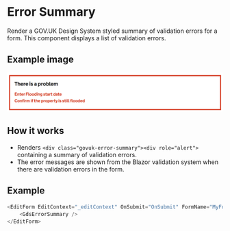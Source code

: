# Error Summary

Render a GOV.UK Design System styled summary of validation errors for a form. This component displays a list of validation errors.

## Example image

![Error summary](ErrorSummary.png)

## How it works

- Renders `<div class="govuk-error-summary"><div role="alert">` containing a summary of validation errors.
- The error messages are shown from the Blazor validation system when there are validation errors in the form.

## Example

```csharp
<EditForm EditContext="_editContext" OnSubmit="OnSubmit" FormName="MyForm">
    <GdsErrorSummary />
</EditForm>
```